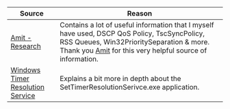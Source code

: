 | Source  | Reason |
| ------------- | ------------- |
| [Amit - Research](https://github.com/amitxv/PC-Tuning/blob/main/docs/research.md)  | Contains a lot of useful information that I myself have used, DSCP QoS Policy, TscSyncPolicy, RSS Queues, Win32PrioritySeparation & more. Thank you [Amit](https://github.com/amitxv) for this very helpful source of information. |
| [Windows Timer Resolution Service](https://forums.guru3d.com/threads/windows-timer-resolution-tool-in-form-of-system-service.376458/)  | Explains a bit more in depth about the SetTimerResolutionSerivce.exe application. |